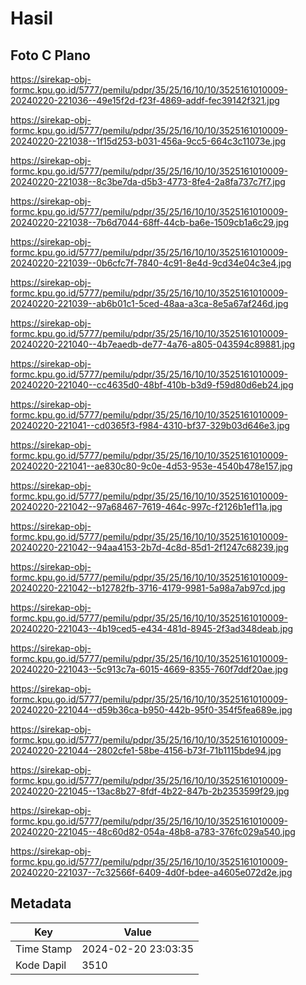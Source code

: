 # Hasil

## Foto C Plano

https://sirekap-obj-formc.kpu.go.id/5777/pemilu/pdpr/35/25/16/10/10/3525161010009-20240220-221036--49e15f2d-f23f-4869-addf-fec39142f321.jpg

https://sirekap-obj-formc.kpu.go.id/5777/pemilu/pdpr/35/25/16/10/10/3525161010009-20240220-221038--1f15d253-b031-456a-9cc5-664c3c11073e.jpg

https://sirekap-obj-formc.kpu.go.id/5777/pemilu/pdpr/35/25/16/10/10/3525161010009-20240220-221038--8c3be7da-d5b3-4773-8fe4-2a8fa737c7f7.jpg

https://sirekap-obj-formc.kpu.go.id/5777/pemilu/pdpr/35/25/16/10/10/3525161010009-20240220-221038--7b6d7044-68ff-44cb-ba6e-1509cb1a6c29.jpg

https://sirekap-obj-formc.kpu.go.id/5777/pemilu/pdpr/35/25/16/10/10/3525161010009-20240220-221039--0b6cfc7f-7840-4c91-8e4d-9cd34e04c3e4.jpg

https://sirekap-obj-formc.kpu.go.id/5777/pemilu/pdpr/35/25/16/10/10/3525161010009-20240220-221039--ab6b01c1-5ced-48aa-a3ca-8e5a67af246d.jpg

https://sirekap-obj-formc.kpu.go.id/5777/pemilu/pdpr/35/25/16/10/10/3525161010009-20240220-221040--4b7eaedb-de77-4a76-a805-043594c89881.jpg

https://sirekap-obj-formc.kpu.go.id/5777/pemilu/pdpr/35/25/16/10/10/3525161010009-20240220-221040--cc4635d0-48bf-410b-b3d9-f59d80d6eb24.jpg

https://sirekap-obj-formc.kpu.go.id/5777/pemilu/pdpr/35/25/16/10/10/3525161010009-20240220-221041--cd0365f3-f984-4310-bf37-329b03d646e3.jpg

https://sirekap-obj-formc.kpu.go.id/5777/pemilu/pdpr/35/25/16/10/10/3525161010009-20240220-221041--ae830c80-9c0e-4d53-953e-4540b478e157.jpg

https://sirekap-obj-formc.kpu.go.id/5777/pemilu/pdpr/35/25/16/10/10/3525161010009-20240220-221042--97a68467-7619-464c-997c-f2126b1ef11a.jpg

https://sirekap-obj-formc.kpu.go.id/5777/pemilu/pdpr/35/25/16/10/10/3525161010009-20240220-221042--94aa4153-2b7d-4c8d-85d1-2f1247c68239.jpg

https://sirekap-obj-formc.kpu.go.id/5777/pemilu/pdpr/35/25/16/10/10/3525161010009-20240220-221042--b12782fb-3716-4179-9981-5a98a7ab97cd.jpg

https://sirekap-obj-formc.kpu.go.id/5777/pemilu/pdpr/35/25/16/10/10/3525161010009-20240220-221043--4b19ced5-e434-481d-8945-2f3ad348deab.jpg

https://sirekap-obj-formc.kpu.go.id/5777/pemilu/pdpr/35/25/16/10/10/3525161010009-20240220-221043--5c913c7a-6015-4669-8355-760f7ddf20ae.jpg

https://sirekap-obj-formc.kpu.go.id/5777/pemilu/pdpr/35/25/16/10/10/3525161010009-20240220-221044--d59b36ca-b950-442b-95f0-354f5fea689e.jpg

https://sirekap-obj-formc.kpu.go.id/5777/pemilu/pdpr/35/25/16/10/10/3525161010009-20240220-221044--2802cfe1-58be-4156-b73f-71b1115bde94.jpg

https://sirekap-obj-formc.kpu.go.id/5777/pemilu/pdpr/35/25/16/10/10/3525161010009-20240220-221045--13ac8b27-8fdf-4b22-847b-2b2353599f29.jpg

https://sirekap-obj-formc.kpu.go.id/5777/pemilu/pdpr/35/25/16/10/10/3525161010009-20240220-221045--48c60d82-054a-48b8-a783-376fc029a540.jpg

https://sirekap-obj-formc.kpu.go.id/5777/pemilu/pdpr/35/25/16/10/10/3525161010009-20240220-221037--7c32566f-6409-4d0f-bdee-a4605e072d2e.jpg


## Metadata

| Key        | Value               |
| ---------- | ------------------- |
| Time Stamp | 2024-02-20 23:03:35 |
| Kode Dapil | 3510                |



